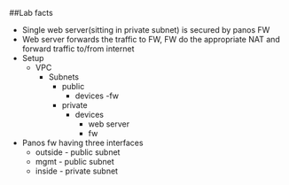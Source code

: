 ##Lab facts

- Single web server(sitting in private subnet) is secured by panos FW
- Web server forwards the traffic to FW, FW do the appropriate NAT and forward traffic to/from internet
- Setup
  - VPC
    - Subnets
      - public
        - devices
          -fw
      - private
        - devices
          - web server
          - fw
- Panos fw having three interfaces
  - outside - public subnet
  - mgmt - public subnet
  - inside - private subnet
